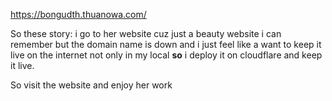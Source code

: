 <https://bongudth.thuanowa.com/>

So these story: i go to her website cuz just a beauty website i can remember but the domain name is down and i just feel like a want to keep it live on the internet not only in my local **so** i deploy it on cloudflare and keep it live.

So visit the website and enjoy her work 
